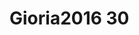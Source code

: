 <a name="material" />

# Gioria2016 30
<script type="application/ld+json">
  {
    "@context": "https://schema.org/",
    "@type": "ChemicalSubstance",
    "http://purl.org/dc/terms/conformsTo":
      {
        "@type": "CreativeWork",
        "@id": "https://bioschemas.org/profiles/ChemicalSubstance/0.4-RELEASE/"
      },
    "@id": "https://egonw.github.io/nanowiki/nanowiki447.html#material",
    "name": "Gioria2016 30",
    "sameAs: "http://127.0.0.1/mediawiki/index.php/Special:URIResolver/Gioria2016_30"
  }
</script>

